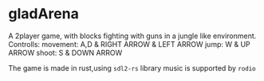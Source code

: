# gladArena
A 2player game, with blocks fighting with guns in a jungle like environment.
Controlls:
movement: A,D & RIGHT ARROW & LEFT ARROW
jump: W & UP ARROW
shoot: S & DOWN ARROW

The game is made in rust,using `sdl2-rs` library
music is supported by `rodio`

